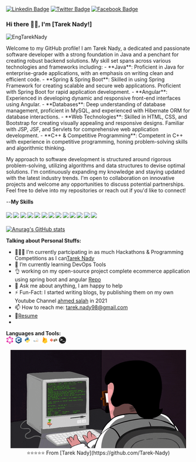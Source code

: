 [![Linkedin Badge](https://img.shields.io/badge/-Tarek_Nady-blue?style=flat-square&logo=Linkedin&logoColor=white&link=https://www.linkedin.com/in/tarek-nady-447aa3158/)](https://www.linkedin.com/in/tarek-nady-447aa3158/)
[![Twitter Badge](https://img.shields.io/badge/-@TarekNady-1ca0f1?style=flat-square&labelColor=1ca0f1&logo=twitter&logoColor=white&link=https://twitter.com/tarek7889)](https://twitter.com/tarek7889)
[![Facebook Badge](https://img.shields.io/badge/-@TarekNady-3b5998?style=flat-square&labelColor=3b5998&logo=facebook&logoColor=white&link=https://www.facebook.com/tarek.nady.106)](https://www.facebook.com/tarek.nady.106)
### Hi there 👋🏽, I'm [Tarek Nady!]
<p align="left"> <img src="https://komarev.com/ghpvc/?username=Tarek-Nady" alt="EngTarekNady" /> </p> 
Welcome to my GitHub profile! I am Tarek Nady, a dedicated and passionate software developer with a strong foundation in Java and a penchant for creating robust backend solutions. My skill set spans across various technologies and frameworks including:
- **Java**: Proficient in Java for enterprise-grade applications, with an emphasis on writing clean and efficient code.
- **Spring & Spring Boot**: Skilled in using Spring Framework for creating scalable and secure web applications. Proficient with Spring Boot for rapid application development.
- **Angular**: Experienced in developing dynamic and responsive front-end interfaces using Angular.
- **Databases**: Deep understanding of database management, proficient in MySQL, and experienced with Hibernate ORM for database interactions.
- **Web Technologies**: Skilled in HTML, CSS, and Bootstrap for creating visually appealing and responsive designs. Familiar with JSP, JSF, and Servlets for comprehensive web application development.
- **C++ & Competitive Programming**: Competent in C++ with experience in competitive programming, honing problem-solving skills and algorithmic thinking.

My approach to software development is structured around rigorous problem-solving, utilizing algorithms and data structures to devise optimal solutions. I'm continuously expanding my knowledge and staying updated with the latest industry trends.
I'm open to collaboration on innovative projects and welcome any opportunities to discuss potential partnerships. Feel free to delve into my repositories or reach out if you'd like to connect!
 
--**My Skills**
####  ![](https://img.shields.io/badge/Backend%20Development-%3C%2F%3E-blueviolet)  ![](https://img.shields.io/badge/Microservices-%3C%2F%3E-yellow) ![](https://img.shields.io/badge/Java%20Development-%7C-yellowgreen) ![](https://img.shields.io/badge/Javascript%20Development-%3C%2F%3E-blueviolet) ![](https://img.shields.io/badge/Spring%20Boot-%7C-yellowgreen)   ![](https://img.shields.io/badge/JavaEE-%3C%2F%3E-blueviolet) ![](https://img.shields.io/badge/Hibernate%20ORM-%7C-blue) ![](https://img.shields.io/badge/Angular-%7C-0%2C%2022%2C%20100) ![](https://img.shields.io/badge/Algorithm-%7C-blue)  ![](https://img.shields.io/badge/Data%20Structure-%3C%2F%3E-blueviolet)  ![](https://img.shields.io/badge/Html-%7C-yellowgreen) ![](https://img.shields.io/badge/Css-%3C%2F%3E-blueviolet) ![](https://img.shields.io/badge/Bootstrap-%7C-blue)
[![Anurag's GitHub stats](https://github-readme-stats.vercel.app/api?username=Tarek-Nady)](https://github.com/anuraghazra/github-readme-stats)

**Talking about Personal Stuffs:**
- 👨🏽‍💻 I’m currently partcipating in as much Hackathons & Programming Competitions as I can[Tarek Nady](https://leetcode.com/tarek7889/)
- 🌱 I’m currently learning DevOps Tools
- 👌 working on my open-source project complete ecommerce application using spring boot and angular [Repo](https://github.com/Tarek-Nady/angular-ecommerce) 
- 💬 Ask me about anything, I am happy to help
- ⚡️ Fun-Fact: I started writing blogs, by publishing them on my own Youtube Channel [ahmed salah]([https://www.youtube.com/channel/UCM-3K0kJ5xs7KTKfDGz1LYQ](https://www.youtube.com/channel/UC1qm8WHiMq_WDLFWZd0EJ4g)) in 2021
- 📫 How to reach me: tarek.nady98@gmail.com
- 📝[Resume](https://docs.google.com/document/d/1TOD3kDyypHO1DDQNytLliZW5O_-cM-GZOph9U8HbO68/edit)
- 
**Languages and Tools:**   
<code><img height="20" src="https://raw.githubusercontent.com/github/explore/5c058a388828bb5fde0bcafd4bc867b5bb3f26f3/topics/graphql/graphql.png"></code>
<code><img height="20" src="https://raw.githubusercontent.com/github/explore/80688e429a7d4ef2fca1e82350fe8e3517d3494d/topics/cpp/cpp.png"></code>
<code><img height="20" src="https://raw.githubusercontent.com/github/explore/80688e429a7d4ef2fca1e82350fe8e3517d3494d/topics/python/python.png"></code>
<code><img height="20" src="https://raw.githubusercontent.com/github/explore/80688e429a7d4ef2fca1e82350fe8e3517d3494d/topics/mysql/mysql.png"></code>
<code><img height="20" src="https://raw.githubusercontent.com/github/explore/80688e429a7d4ef2fca1e82350fe8e3517d3494d/topics/firebase/firebase.png"></code>
<code><img height="20" src="https://raw.githubusercontent.com/github/explore/80688e429a7d4ef2fca1e82350fe8e3517d3494d/topics/git/git.png"></code>
<code><img height="20" src="https://raw.githubusercontent.com/github/explore/80688e429a7d4ef2fca1e82350fe8e3517d3494d/topics/terminal/terminal.png"></code>

<div align="center">
<img src="https://github.com/Tarek-Nady/Tarek-Nady/blob/master/coderman.gif" alt="Tarek Nady" />
</div>

<div align="center">
⭐️⭐️⭐️⭐️⭐️ From [Tarek Nady](https://github.com/Tarek-Nady)
</div>

 
